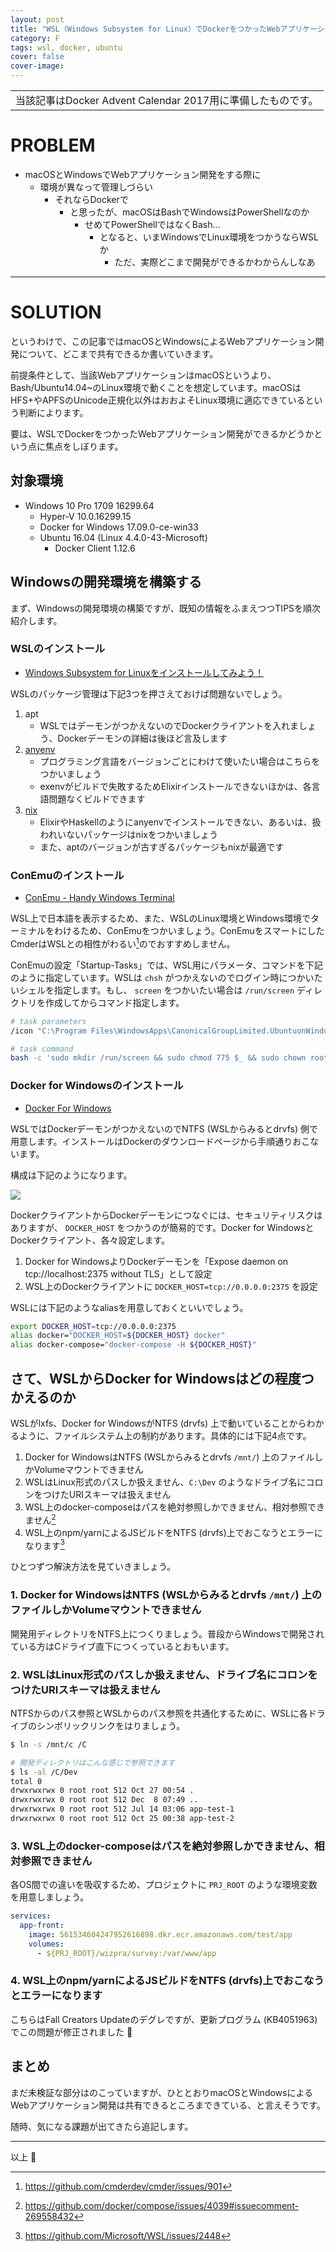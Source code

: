 ```yaml
---
layout: post
title: "WSL（Windows Subsystem for Linux）でDockerをつかったWebアプリケーション開発をおこなう際の注意点"
category: F
tags: wsl, docker, ubuntu
cover: false
cover-image:
---
```


<table><tr><td>当該記事はDocker Advent Calendar 2017用に準備したものです。</td></tr></table>

# PROBLEM
- macOSとWindowsでWebアプリケーション開発をする際に
    - 環境が異なって管理しづらい
        - それならDockerで
            - と思ったが、macOSはBashでWindowsはPowerShellなのか
                - せめてPowerShellではなくBash...
                    - となると、いまWindowsでLinux環境をつかうならWSLか
                        - ただ、実際どこまで開発ができるかわからんしなあ

---

# SOLUTION
というわけで、この記事ではmacOSとWindowsによるWebアプリケーション開発について、どこまで共有できるか書いていきます。

前提条件として、当該WebアプリケーションはmacOSというより、Bash/Ubuntu14.04~のLinux環境で動くことを想定しています。macOSはHFS+やAPFSのUnicode正規化以外はおおよそLinux環境に適応できているという判断によります。

要は、WSLでDockerをつかったWebアプリケーション開発ができるかどうかという点に焦点をしぼります。

## 対象環境
- Windows 10 Pro 1709 16299.64
    - Hyper-V 10.0.16299.15
    - Docker for Windows 17.09.0-ce-win33
    - Ubuntu 16.04 (Linux 4.4.0-43-Microsoft)
        - Docker Client 1.12.6

## Windowsの開発環境を構築する
まず、Windowsの開発環境の構築ですが、既知の情報をふまえつつTIPSを順次紹介します。

### WSLのインストール
- [Windows Subsystem for Linuxをインストールしてみよう！](https://qiita.com/Aruneko/items/c79810b0b015bebf30bb)

WSLのパッケージ管理は下記3つを押さえておけば問題ないでしょう。
1. apt
    - WSLではデーモンがつかえないのでDockerクライアントを入れましょう、Dockerデーモンの詳細は後ほど言及します
2. [anyenv](https://github.com/riywo/anyenv)
    - プログラミング言語をバージョンごとにわけて使いたい場合はこちらをつかいましょう
    - exenvがビルドで失敗するためElixirインストールできないほかは、各言語問題なくビルドできます
3. [nix](https://nixos.org/nix/)
    - ElixirやHaskellのようにanyenvでインストールできない、あるいは、扱われいないパッケージはnixをつかいましょう
    - また、aptのバージョンが古すぎるパッケージもnixが最適です

### ConEmuのインストール
- [ConEmu - Handy Windows Terminal](https://conemu.github.io/)

WSL上で日本語を表示するため、また、WSLのLinux環境とWindows環境でターミナルをわけるため、ConEmuをつかいましょう。ConEmuをスマートにしたCmderはWSLとの相性がわるい[^1]のでおすすめしません。

[^1]: https://github.com/cmderdev/cmder/issues/901

ConEmuの設定「Startup-Tasks」では、WSL用にパラメータ、コマンドを下記のように指定しています。WSLは `chsh` がつかえないのでログイン時につかいたいシェルを指定します。もし、 `screen` をつかいたい場合は `/run/screen` ディレクトリを作成してからコマンド指定します。

```bash
# task parameters
/icon "C:\Program Files\WindowsApps\CanonicalGroupLimited.UbuntuonWindows_1604.2017.922.0_x64__79rhkp1fndgsc\images\icon.ico"

# task command
bash -c 'sudo mkdir /run/screen && sudo chmod 775 $_ && sudo chown root:utmp $_ && SHELL=/usr/bin/zsh screen' -new_console:d:%USERPROFILE%
```

### Docker for Windowsのインストール
- [Docker For Windows](https://www.docker.com/docker-windows)

WSLではDockerデーモンがつかえないのでNTFS (WSLからみるとdrvfs) 側で用意します。インストールはDockerのダウンロードページから手順通りおこないます。

構成は下記のようになります。

![](images/171119_wsl-docker.png)

DockerクライアントからDockerデーモンにつなぐには、セキュリティリスクはありますが、 `DOCKER_HOST` をつかうのが簡易的です。Docker for WindowsとDockerクライアント、各々設定します。
1. Docker for WindowsよりDockerデーモンを「Expose daemon on tcp://localhost:2375 without TLS」として設定
2. WSL上のDockerクライアントに `DOCKER_HOST=tcp://0.0.0.0:2375` を設定

WSLには下記のようなaliasを用意しておくといいでしょう。

```bash
export DOCKER_HOST=tcp://0.0.0.0:2375
alias docker="DOCKER_HOST=${DOCKER_HOST} docker"
alias docker-compose="docker-compose -H ${DOCKER_HOST}"
```

## さて、WSLからDocker for Windowsはどの程度つかえるのか
WSLがlxfs、Docker for WindowsがNTFS (drvfs) 上で動いていることからわかるように、ファイルシステム上の制約があります。具体的には下記4点です。

1. Docker for WindowsはNTFS (WSLからみるとdrvfs `/mnt/`) 上のファイルしかVolumeマウントできません
2. WSLはLinux形式のパスしか扱えません、`C:\Dev` のようなドライブ名にコロンをつけたURIスキーマは扱えません
3. WSL上のdocker-composeはパスを絶対参照しかできません、相対参照できません[^2]
4. WSL上のnpm/yarnによるJSビルドをNTFS (drvfs)上でおこなうとエラーになります[^3]

[^2]: https://github.com/docker/compose/issues/4039#issuecomment-269558432
[^3]: https://github.com/Microsoft/WSL/issues/2448

ひとつずつ解決方法を見ていきましょう。

### 1. Docker for WindowsはNTFS (WSLからみるとdrvfs `/mnt/`) 上のファイルしかVolumeマウントできません
開発用ディレクトリをNTFS上につくりましょう。普段からWindowsで開発されている方はCドライブ直下につくっているとおもいます。

### 2. WSLはLinux形式のパスしか扱えません、ドライブ名にコロンをつけたURIスキーマは扱えません
NTFSからのパス参照とWSLからのパス参照を共通化するために、WSLに各ドライブのシンボリックリンクをはりましょう。

```bash
$ ln -s /mnt/c /C

# 開発ディレクトリはこんな感じで参照できます
$ ls -al /C/Dev
total 0
drwxrwxrwx 0 root root 512 Oct 27 00:54 .
drwxrwxrwx 0 root root 512 Dec  8 07:49 ..
drwxrwxrwx 0 root root 512 Jul 14 03:06 app-test-1
drwxrwxrwx 0 root root 512 Oct 25 00:38 app-test-2
```

### 3. WSL上のdocker-composeはパスを絶対参照しかできません、相対参照できません
各OS間での違いを吸収するため、プロジェクトに `PRJ_ROOT` のような環境変数を用意しましょう。

```yaml
services:
  app-front:
    image: 561534604247952616898.dkr.ecr.amazonaws.com/test/app
    volumes:
      - ${PRJ_ROOT}/wizpra/survey:/var/www/app
```

### 4. WSL上のnpm/yarnによるJSビルドをNTFS (drvfs)上でおこなうとエラーになります
こちらはFall Creators Updateのデグレですが、更新プログラム (KB4051963) でこの問題が修正されました :tada:


## まとめ
まだ未検証な部分はのこっていますが、ひととおりmacOSとWindowsによるWebアプリケーション開発は共有できるところまできている、と言えそうです。

随時、気になる課題が出てきたら追記します。

---

以上 :construction_worker:
